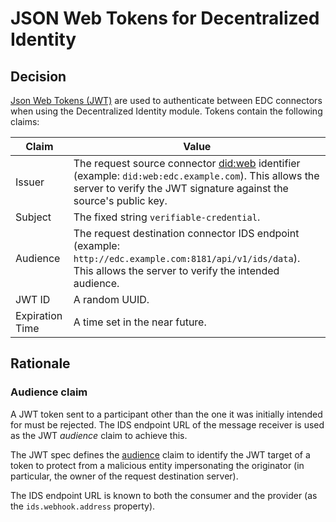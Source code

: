 # JSON Web Tokens for Decentralized Identity

## Decision

[Json Web Tokens (JWT)](https://datatracker.ietf.org/doc/html/rfc7519) are used to authenticate between EDC connectors when using the Decentralized Identity module. Tokens contain the following claims:

| Claim           | Value                                                        |
| --------------- | ------------------------------------------------------------ |
| Issuer          | The request source connector [did:web](https://w3c-ccg.github.io/did-method-web/) identifier (example: `did:web:edc.example.com`). This allows the server to verify the JWT signature against the source's public key. |
| Subject         | The fixed string `verifiable-credential`.                    |
| Audience        | The request destination connector IDS endpoint (example: `http://edc.example.com:8181/api/v1/ids/data`). This allows the server to verify the intended audience. |
| JWT ID          | A random UUID.                                               |
| Expiration Time | A time set in the near future.                               |

## Rationale

### Audience claim

A JWT token sent to a participant other than the one it was initially intended for must be rejected. The IDS endpoint URL of the message receiver is used as the JWT *audience* claim to achieve this.

The JWT spec defines the [audience](https://datatracker.ietf.org/doc/html/rfc7519#section-4.1.3) claim to identify the JWT target of a token to protect from a malicious entity impersonating the originator (in particular, the owner of the request destination server).

The IDS endpoint URL is known to both the consumer and the provider (as the `ids.webhook.address` property).